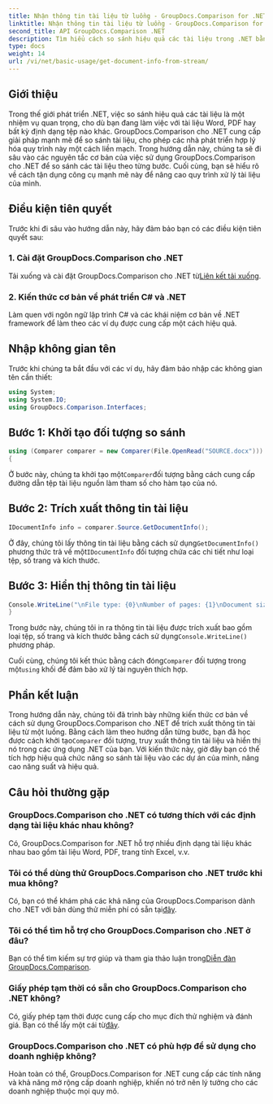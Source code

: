 ```yaml
---
title: Nhận thông tin tài liệu từ luồng - GroupDocs.Comparison for .NET
linktitle: Nhận thông tin tài liệu từ luồng - GroupDocs.Comparison for .NET
second_title: API GroupDocs.Comparison .NET
description: Tìm hiểu cách so sánh hiệu quả các tài liệu trong .NET bằng GroupDocs.Comparison, nâng cao quy trình xử lý tài liệu của bạn một cách liền mạch.
type: docs
weight: 14
url: /vi/net/basic-usage/get-document-info-from-stream/
---
```

## Giới thiệu
Trong thế giới phát triển .NET, việc so sánh hiệu quả các tài liệu là một nhiệm vụ quan trọng, cho dù bạn đang làm việc với tài liệu Word, PDF hay bất kỳ định dạng tệp nào khác. GroupDocs.Comparison cho .NET cung cấp giải pháp mạnh mẽ để so sánh tài liệu, cho phép các nhà phát triển hợp lý hóa quy trình này một cách liền mạch. Trong hướng dẫn này, chúng ta sẽ đi sâu vào các nguyên tắc cơ bản của việc sử dụng GroupDocs.Comparison cho .NET để so sánh các tài liệu theo từng bước. Cuối cùng, bạn sẽ hiểu rõ về cách tận dụng công cụ mạnh mẽ này để nâng cao quy trình xử lý tài liệu của mình.
## Điều kiện tiên quyết
Trước khi đi sâu vào hướng dẫn này, hãy đảm bảo bạn có các điều kiện tiên quyết sau:
### 1. Cài đặt GroupDocs.Comparison cho .NET
 Tải xuống và cài đặt GroupDocs.Comparison cho .NET từ[Liên kết tải xuống](https://releases.groupdocs.com/comparison/net/).
### 2. Kiến thức cơ bản về phát triển C# và .NET
Làm quen với ngôn ngữ lập trình C# và các khái niệm cơ bản về .NET framework để làm theo các ví dụ được cung cấp một cách hiệu quả.

## Nhập không gian tên
Trước khi chúng ta bắt đầu với các ví dụ, hãy đảm bảo nhập các không gian tên cần thiết:
```csharp
using System;
using System.IO;
using GroupDocs.Comparison.Interfaces;
```

## Bước 1: Khởi tạo đối tượng so sánh
```csharp
using (Comparer comparer = new Comparer(File.OpenRead("SOURCE.docx")))
{
```
 Ở bước này, chúng ta khởi tạo một`Comparer`đối tượng bằng cách cung cấp đường dẫn tệp tài liệu nguồn làm tham số cho hàm tạo của nó.
## Bước 2: Trích xuất thông tin tài liệu
```csharp
IDocumentInfo info = comparer.Source.GetDocumentInfo();
```
 Ở đây, chúng tôi lấy thông tin tài liệu bằng cách sử dụng`GetDocumentInfo()` phương thức trả về một`IDocumentInfo` đối tượng chứa các chi tiết như loại tệp, số trang và kích thước.
## Bước 3: Hiển thị thông tin tài liệu
```csharp
Console.WriteLine("\nFile type: {0}\nNumber of pages: {1}\nDocument size: {2} bytes", info.FileType, info.PageCount, info.Size);
}
```
 Trong bước này, chúng tôi in ra thông tin tài liệu được trích xuất bao gồm loại tệp, số trang và kích thước bằng cách sử dụng`Console.WriteLine()` phương pháp.

 Cuối cùng, chúng tôi kết thúc bằng cách đóng`Comparer` đối tượng trong một`using` khối để đảm bảo xử lý tài nguyên thích hợp.

## Phần kết luận
 Trong hướng dẫn này, chúng tôi đã trình bày những kiến thức cơ bản về cách sử dụng GroupDocs.Comparison cho .NET để trích xuất thông tin tài liệu từ một luồng. Bằng cách làm theo hướng dẫn từng bước, bạn đã học được cách khởi tạo`Comparer` đối tượng, truy xuất thông tin tài liệu và hiển thị nó trong các ứng dụng .NET của bạn. Với kiến thức này, giờ đây bạn có thể tích hợp hiệu quả chức năng so sánh tài liệu vào các dự án của mình, nâng cao năng suất và hiệu quả.
## Câu hỏi thường gặp
### GroupDocs.Comparison cho .NET có tương thích với các định dạng tài liệu khác nhau không?
Có, GroupDocs.Comparison for .NET hỗ trợ nhiều định dạng tài liệu khác nhau bao gồm tài liệu Word, PDF, trang tính Excel, v.v.
### Tôi có thể dùng thử GroupDocs.Comparison cho .NET trước khi mua không?
 Có, bạn có thể khám phá các khả năng của GroupDocs.Comparison dành cho .NET với bản dùng thử miễn phí có sẵn tại[đây](https://releases.groupdocs.com/).
### Tôi có thể tìm hỗ trợ cho GroupDocs.Comparison cho .NET ở đâu?
 Bạn có thể tìm kiếm sự trợ giúp và tham gia thảo luận trong[Diễn đàn GroupDocs.Comparison](https://forum.groupdocs.com/c/comparison/12).
### Giấy phép tạm thời có sẵn cho GroupDocs.Comparison cho .NET không?
 Có, giấy phép tạm thời được cung cấp cho mục đích thử nghiệm và đánh giá. Bạn có thể lấy một cái từ[đây](https://purchase.groupdocs.com/temporary-license/).
### GroupDocs.Comparison cho .NET có phù hợp để sử dụng cho doanh nghiệp không?
Hoàn toàn có thể, GroupDocs.Comparison for .NET cung cấp các tính năng và khả năng mở rộng cấp doanh nghiệp, khiến nó trở nên lý tưởng cho các doanh nghiệp thuộc mọi quy mô.